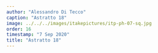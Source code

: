 ```yaml
---
author: "Alessandro Di Tecco"
caption: "Astratto 18"
image: ../../../images/itakepictures/itp-ph-07-sq.jpg
order: 16
timestamp: "7 Sep 2020"
title: "Astratto 18"
---
```

